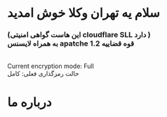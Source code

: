     
 <h1>سلام یه تهران وکلا خوش امدید </h1>
                                                                                                                                                                                                                            
<h3>(این هاست گواهی امنیتی cloudflare SLL دارد )
<br> 
    به همراه لایسنس apatche 1.2 قوه قضاییه
</h3>


<br>
Current encryption mode: Full
<br>
حالت رمزگذاری فعلی: کامل

 

  <h1> درباره ما</h1>

  

